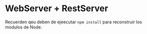 # WebServer + RestServer

Recuerden qeu deben de ejeecutar ```npm install``` para 
reconstruir los modulos de Node.